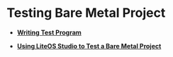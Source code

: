 # Testing Bare Metal Project<a name="EN-US_TOPIC_0314628520"></a>

-   **[Writing Test Program](writing-test-program.md)**  

-   **[Using LiteOS Studio to Test a Bare Metal Project](using-liteos-studio-to-test-a-bare-metal-project.md)**  


